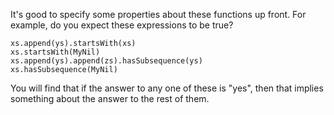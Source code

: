 
It's good to specify some properties about these functions up front. For example, do you expect these expressions to be true?

```
xs.append(ys).startsWith(xs)
xs.startsWith(MyNil)
xs.append(ys).append(zs).hasSubsequence(ys)
xs.hasSubsequence(MyNil)
```

You will find that if the answer to any one of these is "yes", then that implies something about the answer to the rest of them.
